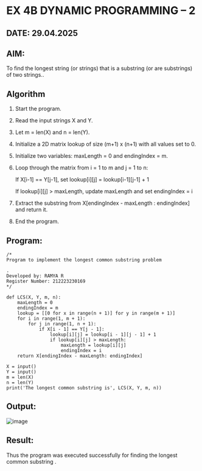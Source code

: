 # EX 4B DYNAMIC PROGRAMMING – 2
## DATE: 29.04.2025
## AIM:
To find the longest string (or strings) that is a substring (or are substrings) of two strings..



## Algorithm
1. Start the program.

2. Read the input strings X and Y.

3. Let m = len(X) and n = len(Y).

4. Initialize a 2D matrix lookup of size (m+1) x (n+1) with all values set to 0.

5. Initialize two variables: maxLength = 0 and endingIndex = m.

6. Loop through the matrix from i = 1 to m and j = 1 to n:

   If X[i-1] == Y[j-1], set lookup[i][j] = lookup[i-1][j-1] + 1

   If lookup[i][j] > maxLength, update maxLength and set endingIndex = i

6. Extract the substring from X[endingIndex - maxLength : endingIndex] and return it.

7. End the program.   

## Program:
```
/*
Program to implement the longest common substring problem

.
Developed by: RAMYA R
Register Number: 212223230169 
*/
```
```
def LCS(X, Y, m, n):
    maxLength = 0
    endingIndex = m
    lookup = [[0 for x in range(n + 1)] for y in range(m + 1)]
    for i in range(1, m + 1):
        for j in range(1, n + 1):
            if X[i - 1] == Y[j - 1]:
                lookup[i][j] = lookup[i - 1][j - 1] + 1
                if lookup[i][j] > maxLength:
                    maxLength = lookup[i][j]
                    endingIndex = i
    return X[endingIndex - maxLength: endingIndex]

X = input()
Y = input()
m = len(X)
n = len(Y)
print('The longest common substring is', LCS(X, Y, m, n))
```
## Output:
![image](https://github.com/user-attachments/assets/36f6c923-f8cf-4fb9-aad3-4055810346c3)



## Result:
Thus the program was executed successfully for finding the longest common substring .
